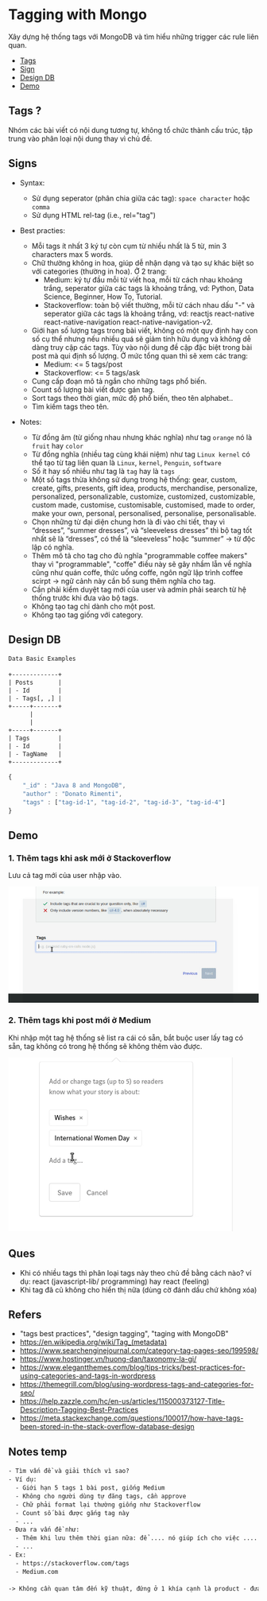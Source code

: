 # Tagging with Mongo

Xây dựng hệ thống tags với MongoDB và tìm hiểu những trigger các rule liên quan.

* [Tags](#tags)
* [Sign](#sign)
* [Design DB](#design-db)
* [Demo](#demo)

## Tags ?

Nhóm các bài viết có nội dung tương tự, không tổ chức thành cấu trúc, tập trung vào phân loại nội dung thay vì chủ đề.

## Signs

- Syntax:
  - Sử dụng seperator (phân chia giữa các tag): `space character` hoặc `comma`
  - Sử dụng HTML rel-tag (i.e., rel="tag") 
  
- Best practies:
  - Mỗi tags ít nhất 3 ký tự còn cụm từ nhiều nhất là 5 từ, min 3 characters max 5 words.
  - Chữ  thường không in hoa, giúp dễ nhận dạng và tạo sự khác biệt so với categories (thường in hoa). Ở 2 trang:
    - Medium: ký tự đầu mỗi từ viết hoa, mỗi từ cách nhau khoảng trắng, seperator giữa các tags là khoảng trắng, vd: Python, Data Science, Beginner, How To, Tutorial.
    - Stackoverflow: toàn bộ viết thường, mỗi từ cách nhau dấu "-" và seperator giữa các tags là khoảng trắng, vd: reactjs react-native 
react-native-navigation react-native-navigation-v2.
  - Giới hạn số lượng tags trong bài viết, không có một quy định hay con số cụ thể nhưng nếu nhiều quá sẽ giảm tính hữu dụng và không dễ dàng truy cập các tags. Tùy vào nội dung đề cập đặc biệt trong bài post mà qui định số lượng. Ở mức tổng quan thì sẽ xem các trang:
    - Medium: <= 5 tags/post
    - Stackoverflow: <= 5 tags/ask
  - Cung cấp đoạn mô tả ngắn cho những tags phổ biến.
  - Count số lượng bài viết được gán tag.
  - Sort tags theo thời gian, mức độ phổ biến, theo tên alphabet..
  - Tìm kiếm tags theo tên.

- Notes:
  - Từ đồng âm (từ giống nhau nhưng khác nghĩa) như tag `orange` nó là `fruit` hay `color`
  - Từ đồng nghĩa (nhiều tag cùng khái niệm) như tag `Linux kernel` có thể tạo từ tag liên quan là `Linux`, `kernel`, `Penguin`, `software`
  - Số ít hay số nhiều như tag là `tag` hay là `tags` 
  - Một số tags thừa không sử dụng trong hệ thống: gear, custom, create, gifts,  presents, gift idea, products, merchandise, personalize, personalized, personalizable, customize, customized, customizable, custom made, customise, customisable, customised, made to order,  make your own, personal, personalised, personalise, personalisable.
  - Chọn những từ đại diện chung hơn là đi vào chi tiết, thay vì “dresses”, “summer dresses”, và “sleeveless dresses” thì bộ tag tốt nhất sẽ là “dresses”, có thể là “sleeveless” hoặc “summer” -> từ độc lập có nghĩa.
  - Thêm mô tả cho tag cho đủ nghĩa "programmable coffee makers" thay vì "programmable", "coffe" điều này sẽ gây nhầm lẫn về nghĩa cũng như quán coffe, thức uống coffe, ngôn ngữ lập trình coffee scirpt -> ngữ cảnh này cần bổ sung thêm nghĩa cho tag.
  - Cần phải kiểm duyệt tag mới của user và admin phải search từ hệ thống trước khi đưa vào bộ tags.
  - Không tạo tag chỉ dành cho một post.
  - Không tạo tag giống với category.

## Design DB


```text
Data Basic Examples           
            
+-------------+
| Posts       |
| - Id        |  
| - Tags[, ,] |   
+-----+-------+
      |
      |
+-----+-------+
| Tags        |
| - Id        |  
| - TagName   |   
+-------------+
```

```javascript
{
    "_id" : "Java 8 and MongoDB",
    "author" : "Donato Rimenti",
    "tags" : ["tag-id-1", "tag-id-2", "tag-id-3", "tag-id-4"]
}
```

## Demo

### 1. Thêm tags khi ask mới ở Stackoverflow

Lưu cả tag mới của user nhập vào.

<img src="./assets/input-tags-stackoverflow.gif"/>

### 2. Thêm tags khi post mới ở Medium

Khi nhập một tag hệ thống sẽ list ra cái có sẵn, bắt buộc user lấy tag có sẵn, tag không có trong hệ thống sẽ không thêm vào được.

<img src="./assets/input-tags-medium.gif"/>

## Ques

- Khi có nhiều tags thì phân loại tags này theo chủ đề bằng cách nào? ví dụ: react (javascript-lib/ programming) hay react (feeling)
- Khi tag đã cũ không cho hiển thị nữa (dùng cờ đánh dấu chứ không xóa)

## Refers

- "tags best practices", "design tagging", "taging with MongoDB"
- https://en.wikipedia.org/wiki/Tag_(metadata)
- https://www.searchenginejournal.com/category-tag-pages-seo/199598/
- https://www.hostinger.vn/huong-dan/taxonomy-la-gi/
- https://www.elegantthemes.com/blog/tips-tricks/best-practices-for-using-categories-and-tags-in-wordpress
- https://themegrill.com/blog/using-wordpress-tags-and-categories-for-seo/
- https://help.zazzle.com/hc/en-us/articles/115000373127-Title-Description-Tagging-Best-Practices
- https://meta.stackexchange.com/questions/100017/how-have-tags-been-stored-in-the-stack-overflow-database-design

## Notes temp

```txt
- Tìm vấn đề và giải thích vì sao?
- Ví dụ:
  - Giới hạn 5 tags 1 bài post, giống Medium
  - Không cho người dùng tự đăng tags, cần approve
  - Chữ phải format lại thường giống như Stackoverflow
  - Count số bài được gắng tag này
  - ...
- Đưa ra vấn đề như:
  - Thêm khi lưu thêm thời gian nữa: để .... nó giúp ích cho việc ....
  - ...
- Ex:
  - https://stackoverflow.com/tags
  - Medium.com

-> Không cần quan tâm đến kỹ thuật, đứng ở 1 khía cạnh là product - đưa ra những vấn đề
```
